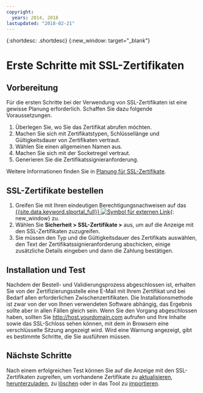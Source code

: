 ```yaml
---
copyright:
  years: 2014, 2018
lastupdated: "2018-02-21"
---
```


{:shortdesc: .shortdesc}
{:new_window: target="_blank"}

# Erste Schritte mit SSL-Zertifikaten  


## Vorbereitung

Für die ersten Schritte bei der Verwendung von SSL-Zertifikaten ist eine gewisse Planung erforderlich. Schaffen Sie dazu folgende Voraussetzungen.

1. Überlegen Sie, wo Sie das Zertifikat abrufen möchten.
2. Machen Sie sich mit Zertifikatstypen, Schlüssellänge und Gültigkeitsdauer von Zertifikaten vertraut.
3. Wählen Sie einen allgemeinen Namen aus.
4. Machen Sie sich mit der Socketregel vertraut.
5. Generieren Sie die Zertifikatssignieranforderung.

Weitere Informationen finden Sie in [Planung für SSL-Zertifikate](planning-ahead-ssl.html).

## SSL-Zertifikate bestellen

1. Greifen Sie mit Ihren eindeutigen Berechtigungsnachweisen auf das [{{site.data.keyword.slportal_full}} ![Symbol für externen Link](../../icons/launch-glyph.svg "Symbol für externen Link")](https://control.softlayer.com/){: new_window} zu.
2. Wählen Sie **Sicherheit > SSL-Zertifikate >** aus, um auf die Anzeige mit den SSL-Zertifikaten zuzugreifen.
3. Sie müssen den Typ und die Gültigkeitsdauer des Zertifikats auswählen, den Text der Zertifikatssignieranforderung abschicken, einige zusätzliche Details eingeben und dann die Zahlung bestätigen.

## Installation und Test
Nachdem der Bestell- und Validierungsprozess abgeschlossen ist, erhalten Sie von der Zertifizierungsstelle eine E-Mail mit Ihrem Zertifikat und bei Bedarf allen erforderlichen Zwischenzertifikaten. Die Installationsmethode ist zwar von der von Ihnen verwendeten Software abhängig, das Ergebnis sollte aber in allen Fällen gleich sein. Wenn Sie den Vorgang abgeschlossen haben, sollten Sie <http://host.yourdomain.com> aufrufen und Ihre Inhalte sowie das SSL-Schloss sehen können, mit dem in Browsern eine verschlüsselte Sitzung angezeigt wird. Wird eine Warnung angezeigt, gibt es bestimmte Schritte, die Sie ausführen müssen.

## Nächste Schritte

Nach einem erfolgreichen Test können Sie auf die Anzeige mit den SSL-Zertifikaten zugreifen, um vorhandene Zertifikate zu [aktualisieren](view-and-update-ssl-certificate.html), [herunterzuladen](download-ssl-certificate-details.html), zu [löschen](delete-ssl-certificate.html) oder in das Tool zu [importieren](import-ssl-certificate.html).
